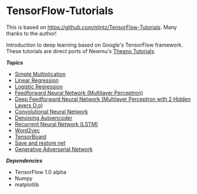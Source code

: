 # TensorFlow-Tutorials

This is based on https://github.com/nlintz/TensorFlow-Tutorials. Many thanks to the author!

Introduction to deep learning based on Google's TensorFlow framework. These tutorials are direct ports of
Newmu's [Theano Tutorials](https://github.com/Newmu/Theano-Tutorials).

***Topics***
* [Simple Multiplication](00_multiply.py)
* [Linear Regression](01_linear_regression.py)
* [Logistic Regression](02_logistic_regression.py)
* [Feedforward Neural Network (Multilayer Perceptron)](03_net.py)
* [Deep Feedforward Neural Network (Multilayer Perceptron with 2 Hidden Layers O.o)](04_modern_net.py)
* [Convolutional Neural Network](05_convolutional_net.py)
* [Denoising Autoencoder](06_autoencoder.py)
* [Recurrent Neural Network (LSTM)](07_lstm.py)
* [Word2vec](08_word2vec.py)
* [TensorBoard](09_tensorboard.py)
* [Save and restore net](10_save_restore_net.py)
* [Generative Adversarial Network](11_gan.py)

***Dependencies***
* TensorFlow 1.0 alpha
* Numpy
* matplotlib
